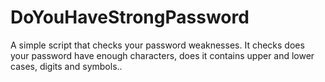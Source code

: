 # DoYouHaveStrongPassword
A simple script that checks your password weaknesses. 
It checks does your password have enough characters, does it contains upper and lower cases, digits and symbols..
